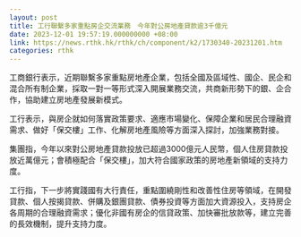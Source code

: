 ```yaml
---
layout: post
title: 工行聯繫多家重點房企交流業務　今年對公房地產貸款逾3千億元
date: 2023-12-01 19:57:19.000000000 +08:00
link: https://news.rthk.hk/rthk/ch/component/k2/1730340-20231201.htm
categories: rthk
---
```


工商銀行表示，近期聯繫多家重點房地產企業，包括全國及區域性、國企、民企和混合所有制企業，採取一對一等形式深入開展業務交流，共商新形勢下的銀、企合作，協助建立房地產發展新模式。

工行表示，與房企就如何落實政策要求、適應市場變化、保障企業和居民合理融資需求、做好「保交樓」工作、化解房地產風險等方面深入探討，加強業務對接。

集團指，今年以來對公房地產貸款投放已超過3000億元人民幣，個人住房貸款投放近萬億元；會積極配合「保交樓」，加大符合國家政策的房地產新領域的支持力度。

工行指，下一步將實踐國有大行責任，重點圍繞剛性和改善性住房等領域，在開發貸款、個人按揭貸款、併購及銀團貸款、債券投資等方面加大資源投入，支持房企各周期的合理融資需求；優化非國有房企的信貸政策、加快審批放款等，建立完善的長效機制，提升支持力度。
